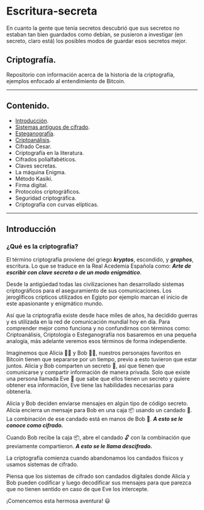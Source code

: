 # Escritura-secreta
En cuanto la gente que tenía secretos descubrió que sus secretos no estaban tan bien guardados como debían, se pusieron a investigar (en secreto, claro está) los posibles modos de guardar esos secretos mejor. 

## Criptografía. 

Repositorio con información acerca de la historia de la criptografía, ejemplos enfocado al entendimiento de Bitcoin. 

---
## Contenido.

- [Introducción](#introducción).
- [Sistemas antiguos de cifrado](sistemas_antiguos_de_cifrado.md).
- [Esteganografía](esteganografia.md).
- [Criptoanálisis](criptoanalisis.md).
- Cifrado Cesar.
- Criptografía en la literatura.
- Cifrados polialfabéticos.
- Claves secretas.
- La máquina Enigma.
- Método Kasiki.
- Firma digital.
- Protocolos criptográficos.
- Seguridad criptográfica. 
- Criptografía con curvas elípticas.

---

## Introducción 

### ¿Qué es la criptografía?

El término criptografía proviene del griego __*kryptos*__, escondido, y __*graphos*__, escritura. Lo que se traduce en la Real Acedemia Española como: __*Arte de escribir con clave secreta o de un modo enigmático*__.

Desde la antigüedad todas las civilizaciones han desarrollado sistemas criptográficos para el aseguramiento de sus comunicaciones. Los jeroglíficos crípticos utilizados en Egipto por ejemplo marcan el inicio de este apasionante y enigmático mundo. 

Así que la criptografía existe desde hace miles de años, ha decidido guerras y es utilizada en la red de comunicación mundial hoy en día.
Para comprender mejor como funciona y no confundirnos con términos como: Criptoanálisis, Criptología o Esteganografía nos basaremos en una pequeña analogía, más adelante veremos esos términos de forma independiente. 

Imaginemos que Alicia :woman_technologist: y Bob :man_technologist:, nuestros personajes favoritos en Bitcoin tienen que separarse por un tiempo, previo a esto tuvieron que estar juntos. 
Alicia y Bob comparten un secreto :see_no_evil:, así que tienen que comunicarse y compartir información de manera privada. Solo que existe una persona llamada Eve :woman: que sabe que ellos tienen un secreto y quiere obtener esa información, Eve tiene las habilidades necesarias para obtenerla. 

Alicia y Bob deciden enviarse mensajes en algún tipo de código secreto. Alicia encierra un mensaje para Bob en una caja :package: usando un candado :closed_lock_with_key:. La combinación de ese candado está en manos de Bob :key:. __*A esto se le conoce como cifrado.*__

Cuando Bob recibe la caja :package:, abre el candado :unlock: con la combinación que previamente compartieron. __*A esto se le llama descifrado.*__

La criptografía comienza cuando abandonamos los candados físicos y usamos sistemas de cifrado.

Piensa que los sistemas de cifrado son candados digitales donde Alicia y Bob pueden codificar y luego decodificar sus mensajes para que parezca que no tienen sentido en caso de que Eve los intercepte. 

¡Comencemos esta hermosa aventura! :smiley:
